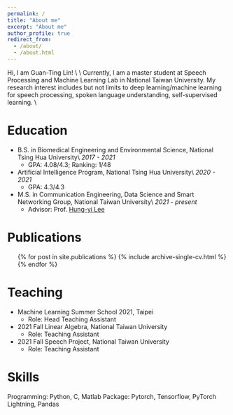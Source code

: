 ```yaml
---
permalink: /
title: "About me"
excerpt: "About me"
author_profile: true
redirect_from: 
  - /about/
  - /about.html
---
```

Hi, I am Guan-Ting Lin! \\
\\
Currently, I am a master student at Speech Processing and Machine Learning Lab in National Taiwan University. My research interest includes but not limits to deep learning/machine learning for speech processing, spoken language understanding, self-supervised learning. \\

Education
======
* B.S. in Biomedical Engineering and Environmental Science, National Tsing Hua University\\
*2017 - 2021*
  * GPA: 4.08/4.3; Ranking: 1/48
* Artificial Intelligence Program, National Tsing Hua University\\
*2020 - 2021*
  * GPA: 4.3/4.3
* M.S. in Communication Engineering, Data Science and Smart Networking Group, National Taiwan University\\
*2021 - present*
  * Advisor: Prof. [Hung-yi Lee](https://speech.ee.ntu.edu.tw/~hylee/index.html)

Publications
======
  <ul>{% for post in site.publications %}
    {% include archive-single-cv.html %}
  {% endfor %}</ul> 

Teaching
======
* Machine Learning Summer School 2021, Taipei
  * Role: Head Teaching Assistant
* 2021 Fall Linear Algebra, National Taiwan University
  * Role: Teaching Assistant
* 2021 Fall Speech Project, National Taiwan University
  * Role: Teaching Assistant


Skills
======
Programming: Python, C, Matlab
Package: Pytorch, Tensorflow, PyTorch Lightning, Pandas

